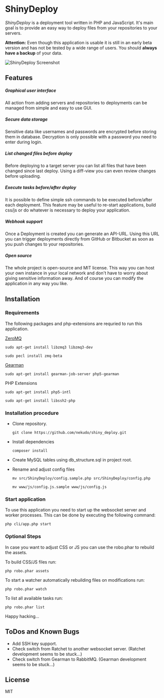 # ShinyDeploy

_ShinyDeploy_ is a deployment tool written in PHP and JavaScript. It's main goal is to provide an easy way to deploy
files from your repositories to your servers.

**Attention:** Even though this application is usable it is still in an early beta version and has not be tested by
a wide range of users. You should **always have a backup** of your data.

![ShinyDeploy Screenshot](https://nekudo.com/images/github/shiny_deploy_screen01.jpg)

## Features

##### Graphical user interface

All action from adding servers and repositories to deployments can be managed from simple and easy to use GUI.

##### Secure data storage

Sensitive data like usernames and passwords are encrypted before storing them in database. Decryption is only
possible with a password you need to enter during login.

##### List changed files before deploy

Before deploying to a target server you can list all files that have been changed since last deploy. Using a
diff-view you can even review changes before uploading.

##### Execute tasks before/after deploy

It is possible to define simple ssh commands to be executed before/after each deployment. This feature may be
useful to re-start applications, build css/js or do whatever is necessary to deploy your application.

##### Webhook support

Once a Deployment is created you can generate an API-URL. Using this URL you can trigger deployments directly from
GitHub or Bitbucket as soon as you push changes to your repositories.

##### Open source

The whole project is open-source and MIT license. This way you can host your own instance in your local network
and don't have to worry about giving sensitive information away. And of course you can modify the application
in any way you like.

## Installation

### Requirements

The following packages and php-extensions are requried to run this application.

[ZeroMQ](http://zeromq.org/bindings:php)

```sudo apt-get install libzmq3 libzmq3-dev```

```sudo pecl install zmq-beta```

[Gearman](http://gearman.org/download/#php)

```sudo apt-get install gearman-job-server php5-gearman```


PHP Extensions

```sudo apt-get install php5-intl```

```sudo apt-get install libssh2-php```


### Installation procedure

* Clone repository.

  ```git clone https://github.com/nekudo/shiny_deploy.git```

* Install dependencies

  ```composer install```

* Create MySQL tables using db_structure.sql in project root.

* Rename and adjust config files

  ```mv src/ShinyDeploy/config.sample.php src/ShinyDeploy/config.php```

  ```mv www/js/config.js.sample www/js/config.js```

### Start application

To use this application you need to start up the websocket server and worker processes. This can be done by executing
the following command:

```php cli/app.php start```

### Optional Steps

In case you want to adjust CSS or JS you can use the robo.phar to rebuild the assets.

To build CSS/JS files run:

```php robo.phar assets```

To start a watcher automatically rebuilding files on modifications run:

```php robo.phar watch```

To list all available tasks run:

```php robo.phar list```

 Happy hacking...

## ToDos and Known Bugs

* Add SSH key support.
* Check switch from Ratchet to another websocket server. (Ratchet development seems to be stuck...)
* Check switch from Gearman to RabbitMQ. (Gearman development seems to be stuck...)

## License

MIT